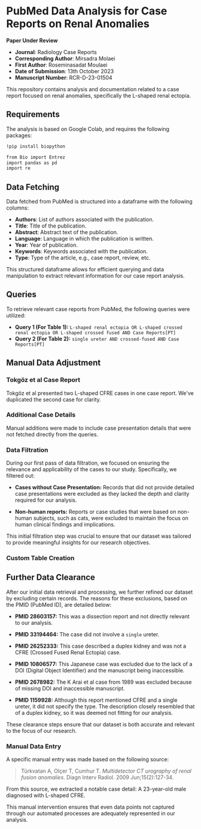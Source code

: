 # PubMed Data Analysis for Case Reports on Renal Anomalies

**Paper Under Review**
- **Journal**: Radiology Case Reports
- **Corresponding Author**: Mirsadra Molaei
- **First Author**: Roseminasadat Moulaei
- **Date of Submission**: 13th October 2023
- **Manuscript Number**: RCR-D-23-01504

This repository contains analysis and documentation related to a case report focused on renal anomalies, specifically the L-shaped renal ectopia.

## Requirements

The analysis is based on Google Colab, and requires the following packages:

```bash
!pip install biopython

from Bio import Entrez
import pandas as pd
import re
```

## Data Fetching

Data fetched from PubMed is structured into a dataframe with the following columns:

- **Authors**: List of authors associated with the publication.
- **Title**: Title of the publication.
- **Abstract**: Abstract text of the publication.
- **Language**: Language in which the publication is written.
- **Year**: Year of publication.
- **Keywords**: Keywords associated with the publication.
- **Type**: Type of the article, e.g., case report, review, etc.

This structured dataframe allows for efficient querying and data manipulation to extract relevant information for our case report analysis.

## Queries

To retrieve relevant case reports from PubMed, the following queries were utilized:

- **Query 1 (For Table 1):** `L-shaped renal ectopia OR L-shaped crossed renal ectopia OR L-shaped crossed fused AND Case Reports[PT]`
- **Query 2 (For Table 2):** `single ureter AND crossed-fused AND Case Reports[PT]`

## Manual Data Adjustment
### **Tokgöz et al Case Report**  
Tokgöz et al presented two L-shaped CFRE cases in one case report. We've duplicated the second case for clarity.
### **Additional Case Details**
Manual additions were made to include case presentation details that were not fetched directly from the queries.
### **Data Filtration**
During our first pass of data filtration, we focused on ensuring the relevance and applicability of the cases to our study. Specifically, we filtered out:

- **Cases without Case Presentation:** Records that did not provide detailed case presentations were excluded as they lacked the depth and clarity required for our analysis.

- **Non-human reports:** Reports or case studies that were based on non-human subjects, such as cats, were excluded to maintain the focus on human clinical findings and implications.

This initial filtration step was crucial to ensure that our dataset was tailored to provide meaningful insights for our research objectives.


### **Custom Table Creation**

## Further Data Clearance

After our initial data retrieval and processing, we further refined our dataset by excluding certain records. The reasons for these exclusions, based on the PMID (PubMed ID), are detailed below:

- **PMID 28603157:** This was a dissection report and not directly relevant to our analysis.
  
- **PMID 33194464:** The case did not involve a `single` ureter.
  
- **PMID 26252333:** This case described a duplex kidney and was not a CFRE (Crossed Fused Renal Ectopia) case.
  
- **PMID 10806577:** This Japanese case was excluded due to the lack of a DOI (Digital Object Identifier) and the manuscript being inaccessible.
  
- **PMID 2678982:** The K Arai et al case from 1989 was excluded because of missing DOI and inaccessible manuscript.
  
- **PMID 1159928:** Although this report mentioned CFRE and a single ureter, it did not specify the type. The description closely resembled that of a duplex kidney, so it was deemed not fitting for our analysis.

These clearance steps ensure that our dataset is both accurate and relevant to the focus of our research.


### Manual Data Entry

A specific manual entry was made based on the following source:

> Türkvatan A, Olçer T, Cumhur T. _Multidetector CT urography of renal fusion anomalies_. Diagn Interv Radiol. 2009 Jun;15(2):127-34.

From this source, we extracted a notable case detail: A 23-year-old male diagnosed with L-shaped CFRE.

This manual intervention ensures that even data points not captured through our automated processes are adequately represented in our analysis.
